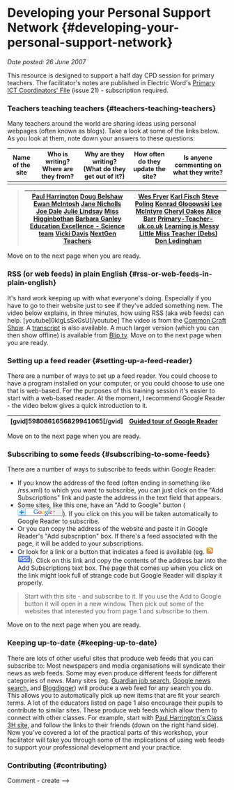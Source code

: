 # Developing your Personal Support Network {#developing-your-personal-support-network}

_Date posted: 26 June 2007_

This resource is designed to support a half day CPD session for primary teachers. The facilitator's notes are published in Electric Word's [Primary ICT Coordinators' File](http://www.pfp-publishing.com/index.php?item=5) (issue 21) - subscription required.

### Teachers teaching teachers {#teachers-teaching-teachers}

Many teachers around the world are sharing ideas using personal webpages (often known as blogs). Take a look at some of the links below. As you look at them, note down your answers to these questions:

| Name of the site | Who is writing? Where are they from? | Why are they writing? (What do they get out of it?) | How often do they update the site? | Is anyone commenting on what they write? |
| --- | --- | --- | --- | --- |
|   |   |   |   |   |

> | [Paul Harrington](http://ddraig-goch.blogspot.com/) [Doug Belshaw](http://teaching.mrbelshaw.co.uk/) [Ewan McIntosh](http://edu.blogs.com/edublogs/) [Jane Nicholls](http://ictucan.blogspot.com/) [Joe Dale](http://joedale.typepad.com/integrating_ict_into_the_/) [Julie Lindsay](http://123elearning.blogspot.com/) [Miss Higginbothan](http://www.butlerville.net/3a/) [Barbara Ganley](http://mt.middlebury.edu/middblogs/ganley/bgblogging/) [Education Excellence - Science team](http://science.yourlearningspace.org/) [Vicki Davis](http://coolcatteacher.blogspot.com/) [NextGen Teachers](http://nextgen.ning.com/) | [Wes Fryer](http://www.speedofcreativity.org/) [Karl Fisch](http://thefischbowl.blogspot.com/) [Steve Poling](http://mr-ps-blog.blogspot.com/) [Konrad Glogowski](http://www.teachandlearn.ca/blog/) [Lee McIntyre](http://www.classroommanagement101.com/blog/) [Cheryl Oakes](http://www.cheryloakes.com/) [Alice Barr](http://web.mac.com/alicebarr/iWeb/Barr/Blog/Blog.html) [Primary-Teacher-uk.co.uk](http://www.primary-teacher-uk.co.uk/) [Learning is Messy](http://learningismessy.com/blog/) [Little Miss Teacher (Debs)](http://littlemissteacher.blogspot.com/) [Don Ledingham](http://edubuzz.org/blogs/donsblog) |
> | --- | --- |

Move on to the next page when you are ready.

### RSS (or web feeds) in plain English {#rss-or-web-feeds-in-plain-english}

It's hard work keeping up with what everyone's doing. Especially if you have to go to their website just to see if they've added something new. The video below explains, in three minutes, how using RSS (aka web feeds) can help. [youtube]0klgLsSxGsU[/youtube] The video is from the [Common Craft Show](http://www.commoncraft.com/rss_plain_english). A [transcript](http://www.commoncraft.com/rss-video-transcript) is also available. A much larger version (which you can then show offline) is available from [Blip.tv](http://blip.tv/file/get/Leelefever-RSSInPlainEnglish369.wmv). Move on to the next page when you are ready.

### Setting up a feed reader {#setting-up-a-feed-reader}

There are a number of ways to set up a feed reader. You could choose to have a program installed on your computer, or you could choose to use one that is web-based. For the purposes of this training session it's easier to start with a web-based reader. At the moment, I recommend Google Reader - the video below gives a quick introduction to it.

| [gvid]5980861656829941065[/gvid] | [Guided tour of Google Reader](http://www.google.com/help/reader/tour.html) |
| --- | --- |

Move on to the next page when you are ready.

### Subscribing to some feeds {#subscribing-to-some-feeds}

There are a number of ways to subscribe to feeds within Google Reader:

*   If you know the address of the feed (often ending in something like /rss.xml) to which you want to subscribe, you can just click on the "Add Subscriptions" link and paste the address in the text field that appears.
*   Some sites, like this one, have an "Add to Google" button ([![Add to Google](./exportlc.php_files/add.gif "Add to Google")](http://fusion.google.com/add?feedurl=http://www.learningconversations.co.uk/main/index.php/mark?tempskin=_rss2)). If you click on this you will be taken automatically to Google Reader to subscribe.
*   Or you can copy the address of the website and paste it in Google Reader's "Add subscription" box. If there's a feed associated with the page, it will be added to your subscriptions.
*   Or look for a link or a button that indicates a feed is available (eg. ![RSS icon](./exportlc.php_files/feeds_icon.jpg "Feeds icon") ![XML icon](./exportlc.php_files/feeds_rss2.jpg "RSS icon")). Click on this link and copy the contents of the address bar into the Add Subscriptions text box. The page that comes up when you click on the link might look full of strange code but Google Reader will display it properly.

> Start with this site - and subscribe to it. If you use the Add to Google button it will open in a new window. Then pick out some of the websites that interested you from page 1 and subscribe to them.

Move on to the next page when you are ready.

### Keeping up-to-date {#keeping-up-to-date}

There are lots of other useful sites that produce web feeds that you can subscribe to: Most newspapers and media organisations will syndicate their news as web feeds. Some may even produce different feeds for different categories of news. Many sites (eg. [Guardian job search](http://jobs.guardian.co.uk/index.html), [Google news search](http://news.google.co.uk/), and [Blogdigger](http://www.blogdigger.com/index.html)) will produce a web feed for any search you do. This allows you to automatically pick up new items that are fit your search terms. A lot of the educators listed on page 1 also encourage their pupils to contribute to similar sites. These produce web feeds which allow them to connect with other classes. For example, start with [Paul Harrington's Class 3H site](http://class3hcefnfforest.blogspot.com/), and follow the links to their friends (down on the right hand side). Now you've covered a lot of the practical parts of this workshop, your facilitator will take you through some of the implications of using web feeds to support your professional development and your practice.

### Contributing {#contributing}

Comment - create -->